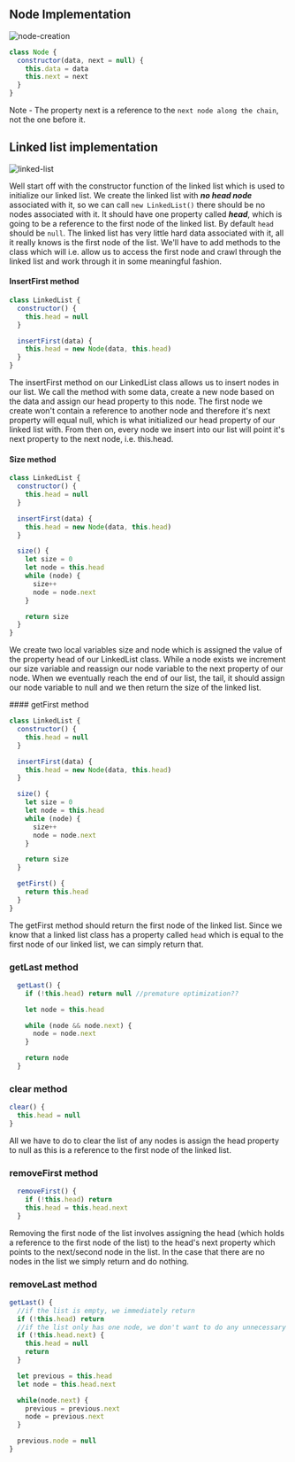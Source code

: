 ## Node Implementation

![node-creation](https://user-images.githubusercontent.com/22747985/36630991-25065c4e-1968-11e8-8fbd-ec008980ec72.png)

```js
class Node {
  constructor(data, next = null) {
    this.data = data
    this.next = next
  }
}
```

Note - The property next is a reference to the `next node along the chain`, not the one before it.

## Linked list implementation

![linked-list](https://user-images.githubusercontent.com/22747985/36631066-2d87d55e-1969-11e8-8944-36847f87c2a5.png)

Well start off with the constructor function of the linked list which is used to initialize our linked list. We create the linked list with _**no head node**_ associated with it, so we can call `new LinkedList()` there should be no nodes associated with it. It should have one property called _**head**_, which is going to be a reference to the first node of the linked list. By default `head` should be `null`. The linked list has very little hard data associated with it, all it really knows is the first node of the list. We'll have to add methods to the class which will i.e. allow us to access the first node and crawl through the linked list and work through it in some meaningful fashion.

#### InsertFirst method

```js
class LinkedList {
  constructor() {
    this.head = null
  }

  insertFirst(data) {
    this.head = new Node(data, this.head)
  }
}
```

The insertFirst method on our LinkedList class allows us to insert nodes in our list. We call the method with some data, create a new node based on the data and assign our head property to this node. The first node we create won't contain a reference to another node and therefore it's next property will equal null, which is what initialized our head property of our linked list with. From then on, every node we insert into our list will point it's next property to the next node, i.e. this.head.

#### Size method

```js
class LinkedList {
  constructor() {
    this.head = null
  }

  insertFirst(data) {
    this.head = new Node(data, this.head)
  }

  size() {
    let size = 0
    let node = this.head
    while (node) {
      size++
      node = node.next
    }

    return size
  }
}
```

We create two local variables size and node which is assigned the value of the property head of our LinkedList class. While a node exists we increment our size variable and reassign our node variable to the next property of our node. When we eventually reach the end of our list, the tail, it should assign our node variable to null and we then return the size of the linked list.

#### getFirst method

```js
class LinkedList {
  constructor() {
    this.head = null
  }

  insertFirst(data) {
    this.head = new Node(data, this.head)
  }

  size() {
    let size = 0
    let node = this.head
    while (node) {
      size++
      node = node.next
    }

    return size
  }

  getFirst() {
    return this.head
  }
}
```

The getFirst method should return the first node of the linked list. Since we know that a linked list class has a property called `head` which is equal to the first node of our linked list, we can simply return that.

### getLast method

```js
  getLast() {
    if (!this.head) return null //premature optimization??

    let node = this.head

    while (node && node.next) {
      node = node.next
    }

    return node
  }
```

### clear method

```js
clear() {
  this.head = null
}
```

All we have to do to clear the list of any nodes is assign the head property to null as this is a reference to the first node of the linked list.

### removeFirst method

```js
  removeFirst() {
    if (!this.head) return
    this.head = this.head.next
  }
```

Removing the first node of the list involves assigning the head (which holds a reference to the first node of the list) to the head's next property which points to the next/second node in the list. In the case that there are no nodes in the list we simply return and do nothing.

### removeLast method

```js
getLast() {
  //if the list is empty, we immediately return
  if (!this.head) return
  //if the list only has one node, we don't want to do any unnecessary assignments/iterations
  if (!this.head.next) {
    this.head = null
    return
  }

  let previous = this.head
  let node = this.head.next

  while(node.next) {
    previous = previous.next
    node = previous.next
  }

  previous.node = null
}
```
